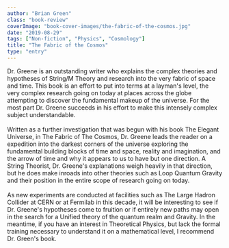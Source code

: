```yaml
---
author: "Brian Green"
class: "book-review"
coverImage: "book-cover-images/the-fabric-of-the-cosmos.jpg"
date: "2019-08-29"
tags: ["Non-fiction", "Physics", "Cosmology"]
title: "The Fabric of the Cosmos"
type: "entry"
---
```


Dr. Greene is an outstanding writer who explains the complex theories and hypotheses of String/M Theory and research into the very fabric of space and time. This book is an effort to put into terms at a layman's level, the very complex research going on today at places across the globe attempting to discover the fundamental makeup of the universe. For the most part Dr. Greene succeeds in his effort to make this intensely complex subject understandable.
<br />
<br />
Written as a further investigation that was begun with his book The Elegant Universe, in The Fabric of The Cosmos, Dr. Greene leads the reader on a expedition into the darkest corners of the universe exploring the fundamental building blocks of time and space, reality and imagination, and the arrow of time and why it appears to us to have but one direction. A String Theorist, Dr. Greene's explanations weigh heavily in that direction, but he does make inroads into other theories such as Loop Quantum Gravity and their position in the entire scope of research going on today.
<br />
<br />
As new experiments are conducted at facilities such as The Large Hadron Collider at CERN or at Fermilab in this decade, it will be interesting to see if Dr. Greene's hypotheses come to fruition or if entirely new paths may open in the search for a Unified theory of the quantum realm and Gravity. In the meantime, if you have an interest in Theoretical Physics, but lack the formal training necessary to understand it on a mathematical level, I recommend Dr. Green's book.
